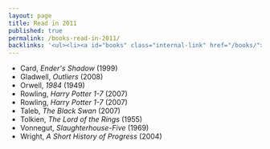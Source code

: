 ```yaml
---
layout: page
title: Read in 2011
published: true
permalink: /books-read-in-2011/
backlinks: '<ul><li><a id="books" class="internal-link" href="/books/">Books</a></li></ul>'
---
```


* Card, _Ender's Shadow_ (1999) 
* Gladwell, _Outliers_ (2008) 
* Orwell, _1984_ (1949) 
* Rowling, _Harry Potter 1-7_ (2007) 
* Rowling, _Harry Potter 1-7_ (2007) 
* Taleb, _The Black Swan_ (2007) 
* Tolkien, _The Lord of the Rings_ (1955) 
* Vonnegut, _Slaughterhouse-Five_ (1969) 
* Wright, _A Short History of Progress_ (2004) 
